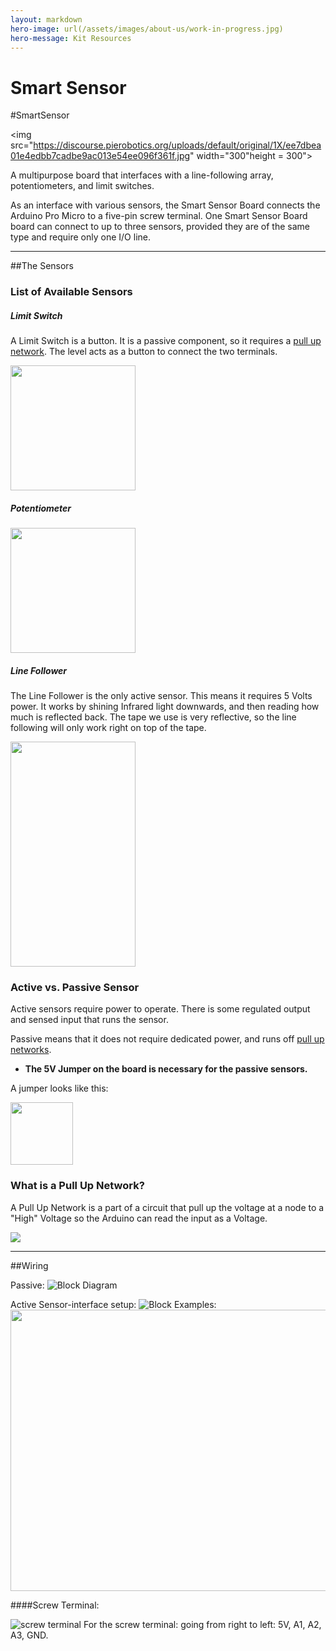 ```yaml
---
layout: markdown
hero-image: url(/assets/images/about-us/work-in-progress.jpg)
hero-message: Kit Resources
---
```


Smart Sensor
==========

#SmartSensor

<img src="https://discourse.pierobotics.org/uploads/default/original/1X/ee7dbea01e4edbb7cadbe9ac013e54ee096f361f.jpg" width="300"height = 300">

A multipurpose board that interfaces with a line-following array, potentiometers, and limit switches.

As an interface with various sensors, the Smart Sensor Board connects the Arduino Pro Micro to a five-pin screw terminal. One Smart Sensor Board board can connect to up to three sensors, provided they are of the same type and require only one I/O line. 

---

##The Sensors

### List of Available Sensors

##### Limit Switch

A Limit Switch is a button. It is a passive component, so it requires a [pull up network](#pullUp). The level acts as a button to connect the two terminals. 

<img src="http://www.scoob.net/media/catalog/product/cache/1/thumbnail/500x/bfcca050e79a610d89c2b8c9089348e0/l/i/limit-switch01.png" width="200" height="200">

##### Potentiometer


<img src="http://www.conrad.de/medias/global/ce/4000_4999/4500/4520/4528/452824_BB_00_FB.EPS_1000.jpg" width="200" height="200">

##### Line Follower

The Line Follower is the only active sensor. This means it requires 5 Volts power. It works by shining Infrared light downwards, and then reading how much is reflected back. The tape we use is very reflective, so the line following will only work right on top of the tape. 

<img src="http://i.imgur.com/J90LMPS.jpg" width="200" height="360">

### Active vs. Passive Sensor

Active sensors require power to operate. There is some regulated output and sensed input that runs the sensor. 

Passive means that it does not require dedicated power, and runs off [pull up networks](#pullUp). 

* **The 5V Jumper on the board is necessary for the passive sensors.**

A jumper looks like this:

<img src="http://i.imgur.com/rRmn19J.jpg" width=100 height=100>

### What is a Pull Up Network? <a name="pullUp"></a>

A Pull Up Network is a part of a circuit that pull up the voltage at a node to a "High" Voltage so the Arduino can read the input as a Voltage.

![](http://www.seattlerobotics.org/encoder/mar97/basics1.gif)

---

##Wiring

Passive:
![Block Diagram](https://github.com/pioneers/SmartSensors/blob/master/Boards/TwistIt/pass_sensor.png?raw=true)

Active Sensor-interface setup:
![Block](https://github.com/pioneers/SmartSensors/blob/master/Boards/TwistIt/sens_interface.png?raw=true)
Examples:
<img src="http://i.imgur.com/o2dXvvP.jpg" width="600" height="450">

####Screw Terminal:

![screw terminal](http://i.imgur.com/gwrf49H.jpg)
For the screw terminal: going from right to left: 5V, A1, A2, A3, GND.
